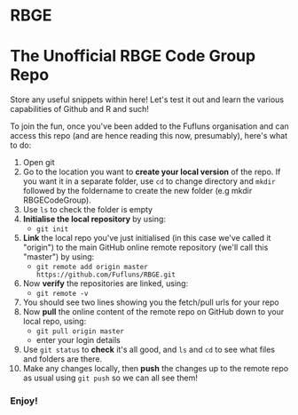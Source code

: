 RBGE
====

# The Unofficial RBGE Code Group Repo

Store any useful snippets within here!  Let's test it out and learn the various capabilities of Github and R and such!


To join the fun, once you've been added to the Fufluns organisation and can access this repo (and are hence reading this now, presumably), here's what to do:

1. Open git
2. Go to the location you want to **create your local version** of the repo. If you want it in a separate folder, use `cd` to change directory and `mkdir` followed by the foldername to create the new folder (e.g mkdir RBGECodeGroup).
3. Use `ls` to check the folder is empty
4. **Initialise the local repository** by using:
    * `git init`
5. **Link** the local repo you've just initialised (in this case we've called it "origin") to the main GitHub online remote repository (we'll call this "master") by using:
    * `git remote add origin master https://github.com/Fufluns/RBGE.git`
6. Now **verify** the repositories are linked, using: 
    * `git remote -v`
7. You should see two lines showing you the fetch/pull urls for your repo
8. Now **pull** the online content of the remote repo on GitHub down to your local repo, using: 
    * `git pull origin master` 
    * enter your login details
9. Use `git status` to **check** it's all good, and `ls` and `cd` to see what files and folders are there.
10. Make any changes locally, then **push** the changes up to the remote repo as usual using `git push` so we can all see them!

### Enjoy!